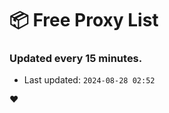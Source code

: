 # :package: Free Proxy List
### Updated every 15 minutes.

- Last updated: `2024-08-28 02:52`

:heart:
